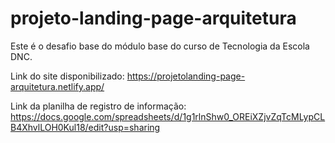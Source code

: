 # projeto-landing-page-arquitetura
Este é o desafio base do módulo base do curso de Tecnologia da Escola DNC.

Link do site disponibilizado: https://projetolanding-page-arquitetura.netlify.app/

Link da planilha de registro de informação: https://docs.google.com/spreadsheets/d/1g1rlnShw0_OREiXZjvZqTcMLypCLB4XhvlLOH0Kul18/edit?usp=sharing
